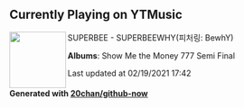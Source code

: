 ## Currently Playing on YTMusic

[<img align="left" width="100" src="https://lh3.googleusercontent.com/KOb7PUDjt3cLdA4TvOefSqs0yDZl-3PwyBkJUL51jYfAMU_q-FQiDKazW1KKAgQEH7DbqtRKb2mqIU1Wpw">](https://music.youtube.com/channel/UCmB08K6m8Ul790rOSefqU-Q)

SUPERBEE - SUPERBEEWHY(피처링: BewhY)

**Albums**: Show Me the Money 777 Semi Final

Last updated at 02/19/2021 17:42

#### Generated with [20chan/github-now](https://github.com/20chan/github-now)


<!--
**20chan/20chan** is a ✨ _special_ ✨ repository because its `README.md` (this file) appears on your GitHub profile.

Here are some ideas to get you started:

- 🔭 I’m currently working on ...
- 🌱 I’m currently learning ...
- 👯 I’m looking to collaborate on ...
- 🤔 I’m looking for help with ...
- 💬 Ask me about ...
- 📫 How to reach me: ...
- 😄 Pronouns: ...
- ⚡ Fun fact: ...
-->
